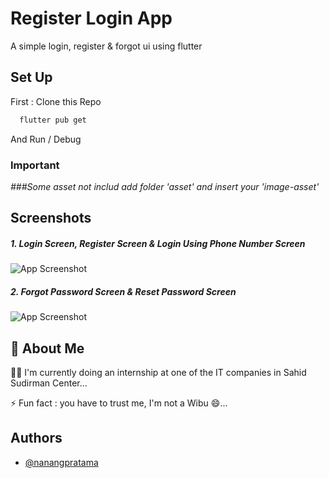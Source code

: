 
# Register Login App

A simple login, register & forgot ui using flutter 


## Set Up

First : Clone this Repo


```bash
  flutter pub get
```

And Run / Debug

### Important
_###Some asset not includ_ 
_add folder 'asset' and insert your 'image-asset'_ 
    
## Screenshots
##### 1. Login Screen, Register Screen & Login Using Phone Number Screen
####

![App Screenshot](https://github.com/nanangpratama99/Login-Register-App/assets/111034379/df2fa8ac-8a6e-4fcc-8821-85b30d6a2f90)

##### 2. Forgot Password Screen & Reset Password Screen
####

![App Screenshot](https://github.com/nanangpratama99/Login-Register-App/assets/111034379/9980b1f3-9c18-484c-b0eb-b7b7d7982a3c)


## 🚀 About Me
👩‍💻 I'm currently doing an internship at one of the IT companies in Sahid Sudirman Center...

⚡️ Fun fact : you have to trust me, I'm not a Wibu 😄...


## Authors

- [@nanangpratama](https://github.com/nanangpratama99)

